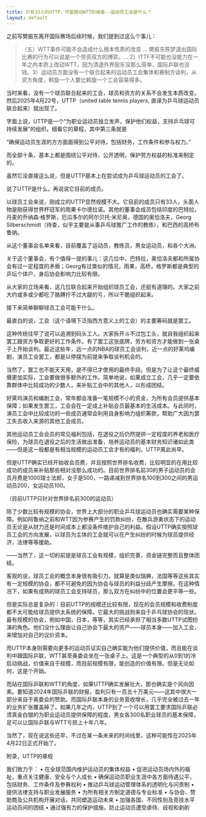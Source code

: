 ```yaml
---
title: 只有33人的UTTP，可能撼动WTT的根基--运动员工会是什么？
layout: default
---
```

之前写樊振东离开国际赛场后续时候，我们提到过这么个事儿：

> （五）WTT事件可能不会造成什么根本性质的改变
> ... 樊振东陈梦退出国际比赛的行为可以说是一个劳资双方的博弈。... 2）ITTF不可能也没能力在一年之内本质上改动WTT，因为清退外界股东没那么简单，国际乒联也没钱。3）运动员方面没有一个联合起来的运动员工会集体和赛制方谈判，从资方角度，斡旋一个人要比斡旋一个工会容易得多。


当时来看，没有一个球员联合起来的工会，球员和资方的关系不会发生本质改变。然后2025年4月22号，UTTP（united table tennis players, 直译为乒乓球运动员联合起来）就出现了。

字面上说，UTTP是一个“为职业运动员独立发声，保护他们权益，支持乒乓球可持续发展”的组织。细看它的章程，其中第三条就是

“确保运动员生涯的方方面面得到公平对待，包括财务，工作条件和参与权力。”

而全部十条，基本上都是围绕公平对待，公开透明，保护劳方权益的标准来制定的。

虽然它没直接这么说，但是UTTP基本上在尝试成为乒乓球运动员的工会了。


说了UTTP是什么，再说说它目前的成员。

以球员工会来说，刚成立的UTTP显然规模不大。它目前的成员只有33人，头面人物是刚获得世界杯冠军的雨果卡尔德拉诺。其他的董事会成员包括印度的巴特拉，丹麦的乔纳森·格罗斯，厄瓜多尔的阿尔贝托·米尼奥，德国的奥恰洛夫，Georg Silberschmidt（待查，似乎主要是从事乒乓球推广工作的教练），和巴西的高桥布鲁纳。

从这个董事会名单来看，目前覆盖了运动员，教练员，男女运动员，和各个大洲。

关于这个董事会，有个值得一提的事儿：这几位中，巴特拉，奥恰洛夫都和所属协会有过一定程度的矛盾；Georg有过类似的情况，雨果，高桥，格罗斯都是典型的乒坛个体户，身后协会影响力比较有限。

从大家的立场来看，这几位联合起来开始组织球员工会，还挺有道理的。大家之前大约或多或少都吃了胳膊拧不过大腿的亏，所以干脆组织起来。


接下来简单聊聊球员工会可能干什么。

最直白的说，工会（这个语境下泛指西方意义上的工会）的主要筹码就是罢工。

这种传统往早了说可以追溯到码头工人。大家拆开斗不过包工头，就自我组织起来罢工跟资方争取更好的工作条件。有了罢工这张底牌，劳方和资方才能做到一张桌子上开始谈判。最近这些年，远一点的NBA的球员工会谈判，近一点的好莱坞编剧，演员工会罢工，都是以停摆为前提来争取谈判机会的。

当然了，罢工也不能天天用，是不得已才使用的最终手段。但是为了让这个最终威慑更加实际，工会要做很多额外的工作。简单地说，如果成立工会，几乎一定要依靠群体中比较成功的少数人，来补贴工会中的其他人，以形成团结。

好莱坞演员和编剧工会，常年都会准备一笔规模不小的资金，为所有会员提供基本保障；如果发生罢工，工会会在一定成上补贴会员最基本的生活成本。与此同时，演员工会中比较成功的一些成员通常会利用自身影响力组织筹款，帮助广大因为罢工失去收入来源的其他工会成员。

其他运动员工会会员的常见福利包括，在退役之后仍然提供一定程度的养老和医疗保险，为球员在退役之后的生活做出准备，培养运动员的基本财务知识诸如此类——但是这一般都是有相当规模的运动员工会才有的福利，UTTP离此尚早。

但是UTTP确实已经开始收会员费，并且按照世界排名收费，比较明显的在用比较成功的成员来补贴那些相对没那么成功的。目前世界排名前30的男子运动员的会员月费是1000瑞士法郎，女子是500，一路递减到世界排名100到300之间的男运动员200，女运动员100。

（目前UTTP只针对世界排名前300的运动员）

除了少数比较有规模的协会，世界上大部分的职业乒乓球运动员也确实需要某种保障。例如阿鲁纳之前和WTT因为参赛产生的罚款纠纷，在散兵游勇状态下的运动员无论是从财力还是时间成本上都没条件维护自己的利益。假设UTTP确实按照球员工会的方向发展，以球员为主体的工会就可以在产生纠纷的时候为球员提供经济，法律等等援助。

——当然了，这一切的前提是球员工会有规模，组织完善，资金链完整而且整体团结。

客观的说，球员工会的概念本身很有吸引力。就算是类似瑞典，法国等等这些其实有一定规模的协会，都不可避免的因为协会与球员的利益分歧产生摩擦。在这种情况下，如果有成熟的球员工会支持球员，那么双方在纠纷中的位置会更平等一些。

但是实际总是复杂的：目前UTTP的规模还比较有限，现在的会员规模和收费制度都不太可能给球员提供太系统的保障。它最大的挑战则来自于乒乓球协会的现状。最有规模的协会，例如中国，日本，等等，其实已经承担了相当多数UTTP试图扮演的角色。他们没什么理由让自己协会下最大的资产——球员本身——加入工会，来增加对自己的议价资本。

而UTTP本身则需要向更多的运动员证实自己确实能为他们提供价值，而且能在谈判中跟国际乒联，WTT甚至奥委会坐在一张桌子上。这是一个典型的从0到1的冷启动挑战，价值来自于规模，而目前规模有限，能创造的价值有限。但是无论如何，这是个开始。

而站在国际乒联和WTT的角度，如果UTTP确实发展壮大，那也确实是个风向因素。要知道2024年国际乒联的财报，盈利只有一百五十万美元——这其中很大一部分来自于奥委会的赞助。而国际乒联本身的业务营收增长，几乎完全被过去一年的业务扩张覆盖掉了。如果几年之内，UTTP到了一个可以用罢工要求国际乒联必须真金白银的为职业运动员提供保障的程度，男女各300名职业球员的基本保障，足可以让国际乒联与WTT亏损上十年八年。

当然了，现在说这些还早，不过在某一条未来的时间线里，这种可能性在2025年4月22日正式开始了。

附录，UTTP的章程

我们致力于：
• 在全球范围内维护运动员的集体权益
• 促进运动员场内外的福祉，重点关注健康、安全与个人成长
• 确保运动员职业生涯中各方面待遇公平，包括财务、工作条件及参赛权利
• 推动乒乓球运动管理体系的透明化与问责制
• 提供法律支持与职业发展服务
• 为所有相关方制定道德与专业标准
• 与协会、赞助商及公共机构开展对话，共同塑造运动未来
• 加强各国、不同性别及竞技水平运动员间的团结
• 通过强有力的保护措施，防止运动员遭受虐待、歧视和剥削